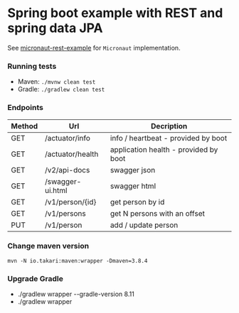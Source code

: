# Spring boot example with REST and spring data JPA
See [micronaut-rest-example](https://github.com/pavelfomin/micronaut-rest-example) for `Micronaut` implementation.

### Running tests
* Maven: `./mvnw clean test`
* Gradle: `./gradlew clean test`

### Endpoints

| Method | Url | Decription |
| ------ | --- | ---------- |
| GET    |/actuator/info  | info / heartbeat - provided by boot |
| GET    |/actuator/health| application health - provided by boot |
| GET    |/v2/api-docs    | swagger json |
| GET    |/swagger-ui.html| swagger html |
| GET    |/v1/person/{id}| get person by id |
| GET    |/v1/persons    | get N persons with an offset|
| PUT    |/v1/person     | add / update person|

### Change maven version
`mvn -N io.takari:maven:wrapper -Dmaven=3.8.4`

### Upgrade Gradle
* ./gradlew wrapper --gradle-version 8.11
* ./gradlew wrapper

